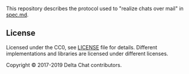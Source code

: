 This repository describes the protocol used to "realize chats over mail"
in [spec.md](./spec.md).

License
--------------------------------------------------------------------------------

Licensed under the CC0, see [LICENSE](./LICENSE) file for details.
Different implementations and libraries are licensed under different licenses.

Copyright © 2017-2019 Delta Chat contributors.
